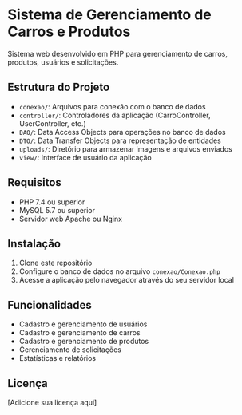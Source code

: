 # Sistema de Gerenciamento de Carros e Produtos

Sistema web desenvolvido em PHP para gerenciamento de carros, produtos, usuários e solicitações.

## Estrutura do Projeto

- `conexao/`: Arquivos para conexão com o banco de dados
- `controller/`: Controladores da aplicação (CarroController, UserController, etc.)
- `DAO/`: Data Access Objects para operações no banco de dados
- `DTO/`: Data Transfer Objects para representação de entidades
- `uploads/`: Diretório para armazenar imagens e arquivos enviados
- `view/`: Interface de usuário da aplicação

## Requisitos

- PHP 7.4 ou superior
- MySQL 5.7 ou superior
- Servidor web Apache ou Nginx

## Instalação

1. Clone este repositório
2. Configure o banco de dados no arquivo `conexao/Conexao.php`
3. Acesse a aplicação pelo navegador através do seu servidor local

## Funcionalidades

- Cadastro e gerenciamento de usuários
- Cadastro e gerenciamento de carros
- Cadastro e gerenciamento de produtos
- Gerenciamento de solicitações
- Estatísticas e relatórios

## Licença

[Adicione sua licença aqui]